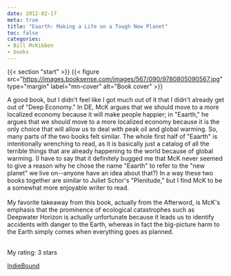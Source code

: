 ```yaml
---
date: 2012-02-17
meta: true
title: "Eaarth: Making a Life on a Tough New Planet"
toc: false
categories:
- Bill McKibben
- books
---
```


{{< section "start" >}}
{{< figure src="https://images.booksense.com/images/567/090/9780805090567.jpg" type="margin" label="mn-cover" alt="Book cover" >}}

A good book, but I didn't feel like I got much out of it that I didn't already get out of "Deep Economy." In DE, McK argues that we should move to a more localized economy because it will make people happier; in "Eaarth," he argues that we should move to a more localized economy because it is the only choice that will allow us to deal with peak oil and global warming. So, many parts of the two books felt similar. The whole first half of "Eaarth" is intentionally wrenching to read, as it is basically just a catalog of all the terrible things that are already happening to the world because of global warming. (I have to say that it definitely bugged me that McK never seemed to give a reason why he chose the name "Eaarth" to refer to the "new planet" we live on--anyone have an idea about that?) In a way these two books together are similar to Juliet Schor's "Plenitude," but I find McK to be a somewhat more enjoyable writer to read.<br /><br />My favorite takeaway from this book, actually from the Afterword, is McK's emphasis that the prominence of ecological catastrophes such as Deepwater Horizon is actually unfortunate because it leads us to identify accidents with danger to the Earth, whereas in fact the big-picture harm to the Earth simply comes when everything goes as planned.<br /><br />

My rating: 3 stars  

[IndieBound](https://www.indiebound.org/book/9780805090567)
